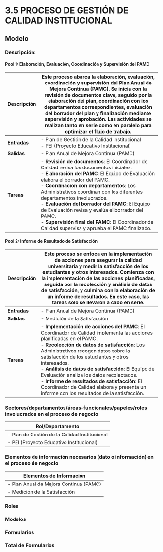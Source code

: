
# 3.5 PROCESO DE GESTIÓN DE CALIDAD INSTITUCIONAL 

## Modelo

### Descripción:

#### Pool 1: Elaboración, Evaluación, Coordinación y Supervisión del PAMC

| **Descripción** | Este proceso abarca la elaboración, evaluación, coordinación y supervisión del Plan Anual de Mejora Continua (PAMC). Se inicia con la revisión de documentos clave, seguido por la elaboración del plan, coordinación con los departamentos correspondientes, evaluación del borrador del plan y finalización mediante supervisión y aprobación. Las actividades se realizan tanto en serie como en paralelo para optimizar el flujo de trabajo. |
|-----------------|-----------------------------------------------------------------------------------------------------------------------------------------------------------------------------------------------------------------------------------------------------------------------------------------------------------------------------------------------------------------------------------------------------------------------------------------------------------------------------------------------------------------------------------------------------------------------------------------------------------------------------------|
| **Entradas**    | - Plan de Gestión de la Calidad Institucional<br>- PEI (Proyecto Educativo Institucional)                                                                                                                                                                                                                                                                                                                                                                                                                                                                                                                                                                                                         |
| **Salidas**     | - Plan Anual de Mejora Continua (PAMC)                                                                                                                                                                                                                                                                                                                                                                                                                                                                                                                                                                                                                                                                                                                        |
| **Tareas**      | - **Revisión de documentos**: El Coordinador de Calidad revisa los documentos iniciales.<br>- **Elaboración del PAMC**: El Equipo de Evaluación elabora el borrador del PAMC.<br>- **Coordinación con departamentos**: Los Administrativos coordinan con los diferentes departamentos involucrados.<br>- **Evaluación del borrador del PAMC**: El Equipo de Evaluación revisa y evalúa el borrador del PAMC.<br>- **Supervisión final del PAMC**: El Coordinador de Calidad supervisa y aprueba el PAMC finalizado. |

#### Pool 2: Informe de Resultado de Satisfacción

| **Descripción** | Este proceso se enfoca en la implementación de acciones para asegurar la calidad universitaria y medir la satisfacción de los estudiantes y otros interesados. Comienza con la implementación de las acciones planificadas, seguida por la recolección y análisis de datos de satisfacción, y culmina con la elaboración de un informe de resultados. En este caso, las tareas solo se llevaron a cabo en serie. |
|-----------------|--------------------------------------------------------------------------------------------------------------------------------------------------------------------------------------------------------------------------------------------------------------------------------------------------------------------------------------------------------------------------------------------------------------------------------------------------------------------------------------------------------------------------------------------------------------------------------------------------------------------------------------|
| **Entradas**    | - Plan Anual de Mejora Continua (PAMC)                                                                                                                                                                                                                                                                                                                                                                                                                                                                                                                                                                                                                                                                                                                        |
| **Salidas**     | - Medición de la Satisfacción                                                                                                                                                                                                                                                                                                                                                                                                                                                                                                                                                                                                                                                                                                                                                                                                 |
| **Tareas**      | - **Implementación de acciones del PAMC**: El Coordinador de Calidad implementa las acciones planificadas en el PAMC.<br>- **Recolección de datos de satisfacción**: Los Administrativos recogen datos sobre la satisfacción de los estudiantes y otros interesados.<br>- **Análisis de datos de satisfacción**: El Equipo de Evaluación analiza los datos recolectados.<br>- **Informe de resultados de satisfacción**: El Coordinador de Calidad elabora y presenta un informe con los resultados de la satisfacción. |

### Sectores/departamentos/áreas-funcionales/papeles/roles involucrados en el proceso de negocio

| **Rol/Departamento**                                 |
|-----------------------------------------------------|
| - Plan de Gestión de la Calidad Institucional      |
| - PEI (Proyecto Educativo Institucional)            |

### Elementos de información necesarios (dato o información) en el proceso de negocio

| **Elementos de Información**       |
|-----------------------------------|
| - Plan Anual de Mejora Continua (PAMC) |
| - Medición de la Satisfacción       |

### Roles

### Modelos

### Formularios

### Total de Formularios
